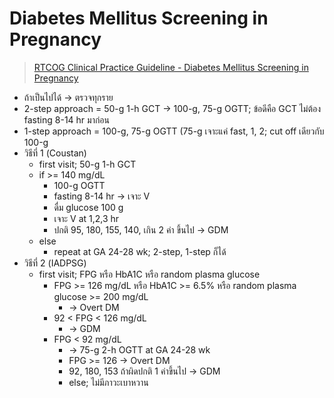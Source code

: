 # Diabetes Mellitus Screening in Pregnancy

> [RTCOG Clinical Practice Guideline - Diabetes Mellitus Screening in Pregnancy](http://www.rtcog.or.th/home/wp-content/uploads/2017/05/OB-010_Diabetes-meltitus-screeing-in-pregnancy.pdf)

- ถ้าเป็นไปได้ -> ตรวจทุกราย
- 2-step approach = 50-g 1-h GCT -> 100-g, 75-g OGTT; ข้อดีคือ GCT ไม่ต้อง fasting 8-14 hr มาก่อน
- 1-step approach = 100-g, 75-g OGTT (75-g เจาะแค่ fast, 1, 2; cut off เดียวกับ 100-g
- วิธีที่ 1 (Coustan)
  - first visit; 50-g 1-h GCT
  - if >= 140 mg/dL
    - 100-g OGTT
    - fasting 8-14 hr -> เจาะ V
    - ดื่ม glucose 100 g
    - เจาะ V at 1,2,3 hr
    - ปกติ 95, 180, 155, 140, เกิน 2 ค่า ขึ้นไป -> GDM
  - else
    - repeat at GA 24-28 wk; 2-step, 1-step ก็ได้
- วิธีที่ 2 (IADPSG)
  - first visit; FPG หรือ HbA1C หรือ random plasma glucose
    - FPG >= 126 mg/dL หรือ HbA1C >= 6.5% หรือ random plasma glucose >= 200 mg/dL
      - -> Overt DM
    - 92 < FPG < 126 mg/dL
      - -> GDM
    - FPG < 92 mg/dL
      - -> 75-g 2-h OGTT at GA 24-28 wk
      - FPG >= 126 -> Overt DM
      - 92, 180, 153 ถ้าผิดปกติ 1 ค่าขึ้นไป -> GDM
      - else; ไม่มีภาวะเบาหวาน
